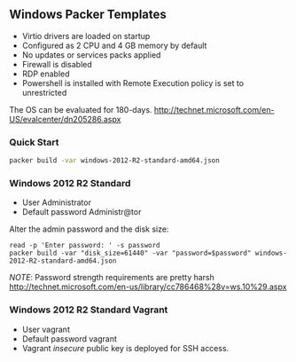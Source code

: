 ## Windows Packer Templates

* Virtio drivers are loaded on startup
* Configured as 2 CPU and 4 GB memory by default
* No updates or services packs applied 
* Firewall is disabled
* RDP enabled
* Powershell is installed with Remote Execution policy is set to unrestricted

The OS can be evaluated for 180-days. http://technet.microsoft.com/en-US/evalcenter/dn205286.aspx 

### Quick Start

```bash
packer build -var windows-2012-R2-standard-amd64.json
```

### Windows 2012 R2 Standard 

* User Administrator
* Default password Administr@tor

Alter the admin password and the disk size:

```
read -p 'Enter password: ' -s password
packer build -var "disk_size=61440" -var "password=$password" windows-2012-R2-standard-amd64.json
```

*NOTE*: Password strength requirements are pretty harsh
http://technet.microsoft.com/en-us/library/cc786468%28v=ws.10%29.aspx

### Windows 2012 R2 Standard Vagrant

* User vagrant
* Default password vagrant
* Vagrant *insecure* public key is deployed for SSH access.


